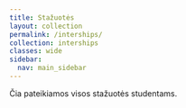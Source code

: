 ```yaml
---
title: Stažuotės
layout: collection
permalink: /interships/
collection: interships
classes: wide
sidebar:
  nav: main_sidebar
---
```


Čia pateikiamos visos stažuotės studentams.
